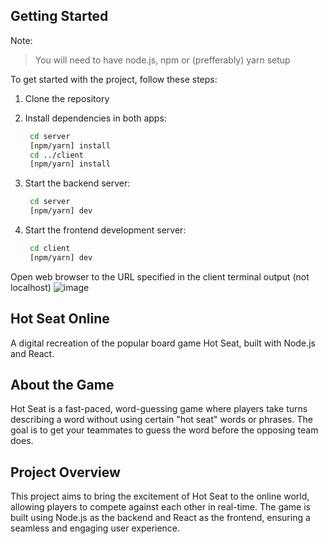## Getting Started

Note: 
> You will need to have node.js, npm or (prefferably) yarn setup

To get started with the project, follow these steps:

1. Clone the repository

2. Install dependencies in both apps:

   ```bash
    cd server
    [npm/yarn] install
    cd ../client
    [npm/yarn] install
   ```

3. Start the backend server:

   ```bash
    cd server
    [npm/yarn] dev
   ```

4. Start the frontend development server:

   ```bash
    cd client
    [npm/yarn] dev
   ```

Open web browser to the URL specified in the client terminal output (not localhost)
![image](https://github.com/user-attachments/assets/ebf9af36-490e-4a43-ba83-6a610716a339)


## Hot Seat Online

A digital recreation of the popular board game Hot Seat, built with Node.js and React.

## About the Game

Hot Seat is a fast-paced, word-guessing game where players take turns describing a word without using certain "hot seat" words or phrases. The goal is to get your teammates to guess the word before the opposing team does.

## Project Overview

This project aims to bring the excitement of Hot Seat to the online world, allowing players to compete against each other in real-time. The game is built using Node.js as the backend and React as the frontend, ensuring a seamless and engaging user experience.
